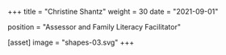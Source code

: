 +++
title = "Christine Shantz"
weight = 30
date = "2021-09-01"

position = "Assessor and Family Literacy Facilitator"

[asset]
  image = "shapes-03.svg"
+++

